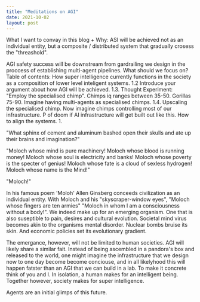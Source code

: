 ```yaml
---
title: "Meditations on AGI"
date: 2021-10-02
layout: post
---
```



What I want to convay in this blog + Why:
ASI will be achieved not as an individual entity, but a composite / distributed system that gradually crosess the "threashold".


AGI safety success will be downstream from gardrailing we design in the proccess of establishing multi-agent pipelines.
What should we focus on?
Table of contents:
How super intelligence currently functions in the society as a composition of lower level inteligent systems.
1.2 Introduce your argument about how AGI will be achieved.
1.3. Thought Experiment: "Employ the specialised chimp". Chimps iq ranges between 35-50. Gorillas 75-90. Imagine having multi-agents as specialised chimps.
1.4. Upscaling the specialised chimp. Now imagine chimps controlling most of our infrastructure.
P of doom if AI infrastructure will get built out like this.
How to align the systems.
1.



"What sphinx of cement and aluminum bashed open their skulls and ate up their brains and imagination?"

"Moloch whose mind is pure machinery! Moloch whose blood is running money! Moloch whose soul is electricity and banks! Moloch whose poverty is the specter of genius! Moloch whose fate is a cloud of sexless hydrogen! Moloch whose name is the Mind!"

"Moloch!"

In his famous poem 'Moloh' Allen Ginsberg conceeds civilization as an individual entity. With Moloch and his "skyscraper-window eyes", "Moloch whose fingers are ten armies" "Moloch in whom I am a consciousness without a body!".
We indeed make up for an emerging organism. One that is also suseptible to pain, desires and cultural evolution. Societal mind virus becomes akin to the organisms mental disorder. Nuclear bombs bruise its skin. And economic policies set its evolutionary gradient.

The emergance, however, will not be limited to human societies. AGI will likely share a similar fait. Instead of being ascembled in a pandora's box and released to the world, one might imagine the infrastructure that we design now to one day become become conciouse, and in all likelyhood this will happen fatster than an AGI that we can build in a lab. 
To make it concrete think of you and I. In isolation, a human makes for an intelligent being. Together however, society makes for super intelligence.

Agents are an initial glimps of this future. 

